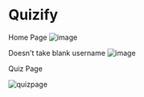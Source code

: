 # Quizify

Home Page
![image](https://github.com/FI-Nabil/Quizify/assets/63797144/a24693b8-1bb7-4372-85c8-e516fefc6b29)

Doesn't take blank username
![image](https://github.com/FI-Nabil/Quizify/assets/63797144/d95cd37e-76e1-42b7-9a13-c2ce9223a035)

Quiz Page

![quizpage](https://github.com/FI-Nabil/Quizify/assets/63797144/d8ee86a1-0bdf-45f9-89c5-c558f448d060)


